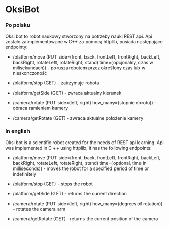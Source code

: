 # OksiBot

### Po polsku

Oksi bot to robot naukowy stworzony na potrzeby nauki REST api. Api zostało zaimplementowane w C++ za pomocą httplib, posiada następujące endpointy:

 * /platform/move (PUT side=(front, back, frontLeft, frontRight, backLeft, backRight, rotateLeft, rotateRight, stand) time=(opcjonalny, czas w milisekundach)) - porusza robotem przez określony czas lub w nieskonczoność
 * /platform/stop (GET) - zatrzymuje robota
 * /platform/getSide (GET) - zwraca aktualny kierunek
 
 * /camera/rotate (PUT side=(left, right) how_many=(stopnie obrotu)) - obraca ramieniem kamery
 * /camera/getRotate (GET) - zwraca aktualne położenie kamery
 
### In english

Oksi bot is a scientific robot created for the needs of REST api learning. Api was implemented in C ++ using httplib, it has the following endpoints:

 * /platform/move (PUT side=(front, back, frontLeft, frontRight, backLeft, backRight, rotateLeft, rotateRight, stand) time=(optional, time in milliseconds)) - moves the robot for a specified period of time or indefinitely
 * /platform/stop (GET) - stops the robot
 * /platform/getSide (GET) - returns the current direction
 
 * /camera/rotate (PUT side=(left, right) how_many=(degrees of rotation)) - rotates the camera arm
 * /camera/getRotate (GET) - returns the current position of the camera
